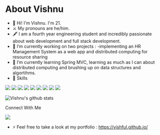 # About Vishnu

- 🌟 Hi! I'm Vishnu. I'm 21.
- ⚔️ My pronouns are he/him.
- 🖋️ I am a fourth year engineering student and incredibly passionate about web development and full stack development.
- 🔭 I’m currently working on two projects : 
      -implementing an HR Management System as a web app
      and distributed computing for resource sharing
- 🌱 I’m currently learning Spring MVC, learning as much as I can about distributed computing and brushing up on data structures and algortihms.
- 🌈 Skills
<p align-items="left">
<img src="https://img.shields.io/badge/html-%23239120.svg?&style=for-the-badge&logo=html5&logoColor=white" />
<img src="https://img.shields.io/badge/css-%23239120.svg?&style=for-the-badge&logo=css3&logoColor=white" />
<img src="https://img.shields.io/badge/javascript-%23F7DF1E.svg?&style=for-the-badge&logo=javascript&logoColor=black" />
<img src="https://img.shields.io/badge/java-%23ED8B00.svg?&style=for-the-badge&logo=java&logoColor=white" />
<img src="https://img.shields.io/badge/python%20-%2314354C.svg?&style=for-the-badge&logo=python&logoColor=white" />
<img src="https://img.shields.io/badge/c%20-%2300599C.svg?&style=for-the-badge&logo=c&logoColor=white" />
<img src="https://img.shields.io/badge/angular%20-%23DD0031.svg?&style=for-the-badge&logo=angular&logoColor=white" />
<img src="https://img.shields.io/badge/spring%20-%236DB33F.svg?&style=for-the-badge&logo=spring&logoColor=white" />
<img src="https://img.shields.io/badge/mysql-%2300f.svg?&style=for-the-badge&logo=mysql&logoColor=white" /> </p>

![Vishnu's github stats](https://github-readme-stats.vercel.app/api?username=vishful&show_icons=true&theme=dracula)

Connect With Me 

 <a href="https://www.linkedin.com/in/vishnu-r-pillai-540148199/"> <img src="https://img.shields.io/badge/linkedin-%230077B5.svg?&style=for-the-badge&logo=linkedin&logoColor=white" /></img></a>
 
 
- ⚡ Feel free to take a look at my portfolio : https://vishful.github.io/
